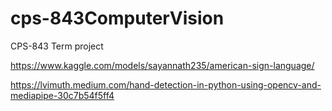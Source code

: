 # cps-843ComputerVision
CPS-843 Term project


https://www.kaggle.com/models/sayannath235/american-sign-language/

https://lvimuth.medium.com/hand-detection-in-python-using-opencv-and-mediapipe-30c7b54f5ff4
